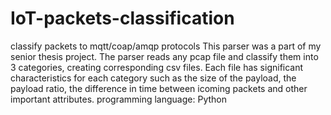 # IoT-packets-classification
classify packets to mqtt/coap/amqp protocols
This parser was a part of my senior thesis project.
The parser reads any pcap file and classify them into 3 categories, creating corresponding csv files.
Each file has significant characteristics for each category such as the size of the payload, the payload ratio, the difference in time between icoming packets and other important attributes.
programming language: Python
